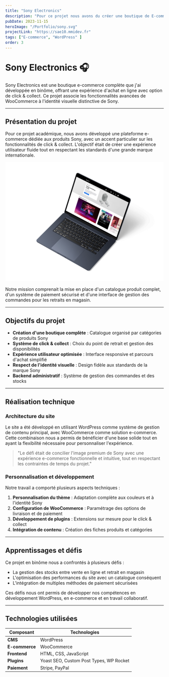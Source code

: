 ```yaml
---
title: "Sony Electronics"
description: "Pour ce projet nous avons du créer une boutique de E-commerce avec la possibilité de récupérer les commandes en click & collect. Nous avons du le réalisé en bînome à l'aide de Wordpress mais aussi de Woocomerce principalement."
pubDate: 2023-11-15
heroImage: "/Portfolio/sony.svg"
projectLink: "https://sae10.mmidev.fr"
tags: ["E-commerce", "WordPress" ]
order: 3
---
```


<style>
  h1:first-of-type {
    padding-top: 20px; /* Ajouter de l'espace avant le premier titre H1 */
    margin-top: 0;
  }
  
  @media (max-width: 768px) {
    h1:first-of-type {
      padding-top: 30px;
    }
  }
  
  @media (max-width: 480px) {
    h1:first-of-type {
      padding-top: 40px;
    }
  }
</style>

# Sony Electronics 🎧

Sony Electronics est une boutique e-commerce complète que j'ai développée en binôme, offrant une expérience d'achat en ligne avec option de click & collect. Ce projet associe les fonctionnalités avancées de WooCommerce à l'identité visuelle distinctive de Sony.

---

## Présentation du projet

Pour ce projet académique, nous avons développé une plateforme e-commerce dédiée aux produits Sony, avec un accent particulier sur les fonctionnalités de click & collect. L'objectif était de créer une expérience utilisateur fluide tout en respectant les standards d'une grande marque internationale.

![Site Sony Electronics](/sony.svg)

Notre mission comprenait la mise en place d'un catalogue produit complet, d'un système de paiement sécurisé et d'une interface de gestion des commandes pour les retraits en magasin.

---

## Objectifs du projet

- **Création d'une boutique complète** : Catalogue organisé par catégories de produits Sony
- **Système de click & collect** : Choix du point de retrait et gestion des disponibilités
- **Expérience utilisateur optimisée** : Interface responsive et parcours d'achat simplifié
- **Respect de l'identité visuelle** : Design fidèle aux standards de la marque Sony
- **Backend administratif** : Système de gestion des commandes et des stocks

---

## Réalisation technique

### Architecture du site

Le site a été développé en utilisant WordPress comme système de gestion de contenu principal, avec WooCommerce comme solution e-commerce. Cette combinaison nous a permis de bénéficier d'une base solide tout en ayant la flexibilité nécessaire pour personnaliser l'expérience.

> "Le défi était de concilier l'image premium de Sony avec une expérience e-commerce fonctionnelle et intuitive, tout en respectant les contraintes de temps du projet."

### Personnalisation et développement

Notre travail a comporté plusieurs aspects techniques :

1. **Personnalisation du thème** : Adaptation complète aux couleurs et à l'identité Sony
2. **Configuration de WooCommerce** : Paramétrage des options de livraison et de paiement
3. **Développement de plugins** : Extensions sur mesure pour le click & collect
4. **Intégration de contenu** : Création des fiches produits et catégories

---

## Apprentissages et défis

Ce projet en binôme nous a confrontés à plusieurs défis :
- La gestion des stocks entre vente en ligne et retrait en magasin
- L'optimisation des performances du site avec un catalogue conséquent
- L'intégration de multiples méthodes de paiement sécurisées

Ces défis nous ont permis de développer nos compétences en développement WordPress, en e-commerce et en travail collaboratif.

---

## Technologies utilisées

| Composant | Technologies |
|-----------|-------------|
| **CMS** | WordPress |
| **E-commerce** | WooCommerce |
| **Frontend** | HTML, CSS, JavaScript |
| **Plugins** | Yoast SEO, Custom Post Types, WP Rocket |
| **Paiement** | Stripe, PayPal |
